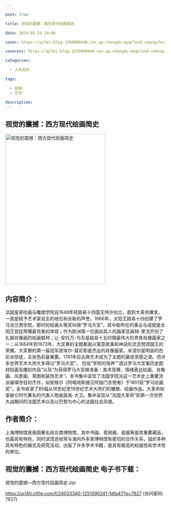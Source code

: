 ```yaml
---

post: true

title: 视觉的震撼：西方现代绘画简史

date: 2024-05-29 14:00

cover: https://qifei-blog-1256009448.cos.ap-chengdu.myqcloud.com/qifei-blog/659be08e871b83018afdd7ae.jpg

coveross: https://qifei-blog-1256009448.cos.ap-chengdu.myqcloud.com/qifei-blog/659be08e871b83018afdd7ae.jpg

categories:

  - 人文社科

tags:

  - 绘画
  - 艺术

description:
---
```


## 视觉的震撼：西方现代绘画简史
<img alt="视觉的震撼：西方现代绘画简史 " class="aligncenter loaded" data-was-processed="true" decoding="async" fetchpriority="high" height="471" src="https://qifei-blog-1256009448.cos.ap-chengdu.myqcloud.com/qifei-blog/659be08e871b83018afdd7ae.jpg " style="cursor: zoom-in;" width="314"/>

## 内容简介：

法国皇家绘画与雕塑学院自1648年经路易十四国王特许创立，直到大革命爆发，一直是赋予艺术家自主的地位和全新的声誉。1666年，太阳王路易十四创建了罗马法兰西学院，那时的绘画头等奖叫做“罗马大奖”。其中勒布伦的事业与成就是太阳王宫廷荣耀最完美的体现；作为欧洲第一位画如其人的画家亚森特-里戈开创了礼服肖像画的绘画题材；让-安托万-乌东是路易十五时期最伟大的贵族肖像画家之一；从1664年到1673年，大奖赛的主题都是以寓意故事和神话形式去赞颂国王的荣耀。大奖赛的第一届冠军皮埃尔-莫尼耶是杰出的肖像画家。米涅尔是明丽的色彩派信徒，主张色彩最重要。1761年后古典艺术成为了主题的最佳灵感之源。而许多世界艺术大师大多得过“罗马大奖”， 包括“学院的培养”“透过罗马大奖看历史题材绘画及雕刻作品”以及“为获得罗马大奖做准备：美术竞赛、情绪表达绘画、肖像画、风景画、草图和装饰艺术”。本书集中呈现了法国学院派这一艺术史上重要流派璀璨夺目的杰作，如安格尔《阿喀琉斯接见阿伽门农使者》于1801获“罗马绘画奖”。全书收录了85幅从16世纪至19世纪艺术大师们的雕塑、绘画作品。大革命和拿破仑时代著名的代表人物是路易-大卫。集中呈现从“法国大革命”到第一次世界大战期间的法国艺术以及以巴黎为中心的法国社会风貌。

## 作者简介：

上海博物馆是我国著名综合类博物馆，其中书画、青铜器、瓷器等是其重要藏品，也最具有特色，同时该馆还经常与海内外多家博物馆有密切的合作关系，组织多种具有特色的展览及研究活动，出版了许多学术书籍，是具有极高的权威性和学术性的单位。

## 视觉的震撼：西方现代绘画简史 电子书下载：

视觉的震撼—西方现代绘画简史.zip: 

https://url40.ctfile.com/f/24033340-1251090241-1dfa47?p=7827 (访问密码: 7827)

